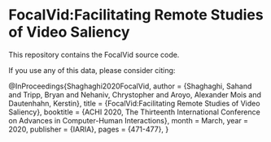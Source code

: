 # FocalVid:Facilitating Remote Studies of Video Saliency

This repository contains the FocalVid source code.

If you use any of this data, please consider citing:


@InProceedings{Shaghaghi2020FocalVid,
    author = {Shaghaghi, Sahand and Tripp, Bryan and Nehaniv, Chrystopher and Aroyo, Alexander Mois and Dautenhahn, Kerstin},
    title = {FocalVid:Facilitating Remote Studies of Video Saliency},
    booktitle = {ACHI 2020, The Thirteenth International Conference on Advances in Computer-Human Interactions},
    month = March,
    year = 2020,
    publisher = {IARIA},
    pages = {471-477},
}

